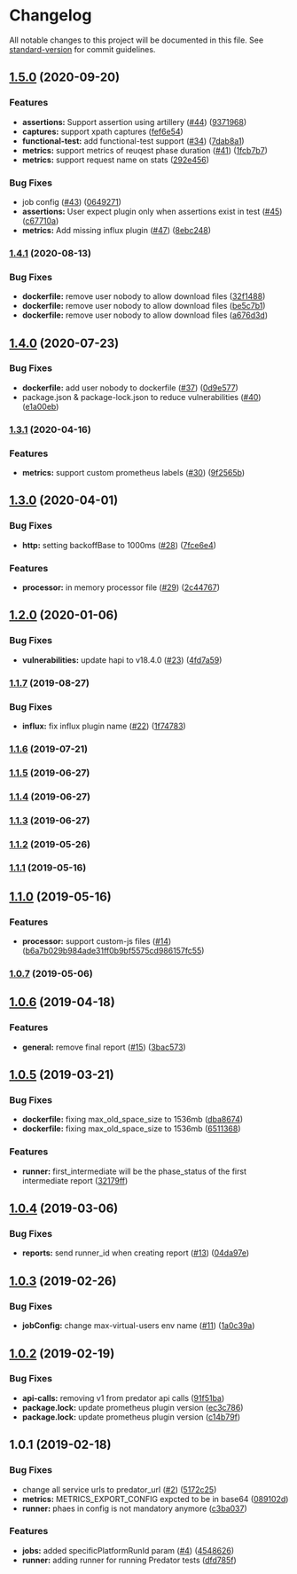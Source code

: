 # Changelog

All notable changes to this project will be documented in this file. See [standard-version](https://github.com/conventional-changelog/standard-version) for commit guidelines.

## [1.5.0](https://github.com/Zooz/predator-runner/compare/v1.4.1...v1.5.0) (2020-09-20)


### Features

* **assertions:** Support assertion using artillery ([#44](https://github.com/Zooz/predator-runner/issues/44)) ([9371968](https://github.com/Zooz/predator-runner/commit/93719684492b32beb8c71e6416d3a89cce01f882))
* **captures:** support xpath captures ([fef6e54](https://github.com/Zooz/predator-runner/commit/fef6e541220c00f2c2c10c51c8db7ba518df0bc3))
* **functional-test:** add functional-test support ([#34](https://github.com/Zooz/predator-runner/issues/34)) ([7dab8a1](https://github.com/Zooz/predator-runner/commit/7dab8a1736bb1e803fe29d9227b5e23555f78b5b))
* **metrics:** support metrics of reuqest phase duration ([#41](https://github.com/Zooz/predator-runner/issues/41)) ([1fcb7b7](https://github.com/Zooz/predator-runner/commit/1fcb7b7d1cf3826c6f97137a7bdd492cb76d59a5))
* **metrics:** support request name on stats ([292e456](https://github.com/Zooz/predator-runner/commit/292e4569f8d93ea8aba8a2679382e38a1c0dbb8e))


### Bug Fixes

* job config ([#43](https://github.com/Zooz/predator-runner/issues/43)) ([0649271](https://github.com/Zooz/predator-runner/commit/0649271082af2a681e7a6acb2bf0ea54dcbf55b3))
* **assertions:** User expect plugin only when assertions exist in test ([#45](https://github.com/Zooz/predator-runner/issues/45)) ([c67710a](https://github.com/Zooz/predator-runner/commit/c67710a90aa6277a368954b41288b6c45c100b83))
* **metrics:** Add missing influx plugin ([#47](https://github.com/Zooz/predator-runner/issues/47)) ([8ebc248](https://github.com/Zooz/predator-runner/commit/8ebc248a0ed6c5e840ead330c8b08ab915ae3bad))

### [1.4.1](https://github.com/Zooz/predator-runner/compare/v1.4.0...v1.4.1) (2020-08-13)


### Bug Fixes

* **dockerfile:** remove user nobody to allow download files ([32f1488](https://github.com/Zooz/predator-runner/commit/32f1488436b0162a922e7b30d1b28a470755b8c8))
* **dockerfile:** remove user nobody to allow download files ([be5c7b1](https://github.com/Zooz/predator-runner/commit/be5c7b137490d49319b572692c6d43c0a6b676e5))
* **dockerfile:** remove user nobody to allow download files ([a676d3d](https://github.com/Zooz/predator-runner/commit/a676d3d198f7d7373260bbd6b3372d1102bbae66))

## [1.4.0](https://github.com/Zooz/predator-runner/compare/v1.3.1...v1.4.0) (2020-07-23)


### Bug Fixes

* **dockerfile:** add user nobody to dockerfile ([#37](https://github.com/Zooz/predator-runner/issues/37)) ([0d9e577](https://github.com/Zooz/predator-runner/commit/0d9e577c01569645109ee89ab73142789922d1ac))
* package.json & package-lock.json to reduce vulnerabilities ([#40](https://github.com/Zooz/predator-runner/issues/40)) ([e1a00eb](https://github.com/Zooz/predator-runner/commit/e1a00eb15f2c7381b3a16006d5f6adace2da11a4))

### [1.3.1](https://github.com/Zooz/predator-runner/compare/v1.3.0...v1.3.1) (2020-04-16)


### Features

* **metrics:** support custom prometheus labels ([#30](https://github.com/Zooz/predator-runner/issues/30)) ([9f2565b](https://github.com/Zooz/predator-runner/commit/9f2565b))



## [1.3.0](https://github.com/Zooz/predator-runner/compare/v1.2.0...v1.3.0) (2020-04-01)


### Bug Fixes

* **http:** setting backoffBase to 1000ms ([#28](https://github.com/Zooz/predator-runner/issues/28)) ([7fce6e4](https://github.com/Zooz/predator-runner/commit/7fce6e4))


### Features

* **processor:** in memory processor file ([#29](https://github.com/Zooz/predator-runner/issues/29)) ([2c44767](https://github.com/Zooz/predator-runner/commit/2c44767))



## [1.2.0](https://github.com/Zooz/predator-runner/compare/v1.1.7...v1.2.0) (2020-01-06)


### Bug Fixes

* **vulnerabilities:** update hapi to v18.4.0 ([#23](https://github.com/Zooz/predator-runner/issues/23)) ([4fd7a59](https://github.com/Zooz/predator-runner/commit/4fd7a59))



### [1.1.7](https://github.com/Zooz/predator-runner/compare/v1.1.6...v1.1.7) (2019-08-27)


### Bug Fixes

* **influx:** fix influx plugin name ([#22](https://github.com/Zooz/predator-runner/issues/22)) ([1f74783](https://github.com/Zooz/predator-runner/commit/1f74783))



### [1.1.6](https://github.com/Zooz/predator-runner/compare/v1.1.5...v1.1.6) (2019-07-21)



### [1.1.5](https://github.com/Zooz/predator-runner/compare/v1.1.4...v1.1.5) (2019-06-27)



### [1.1.4](https://github.com/Zooz/predator-runner/compare/v1.1.3...v1.1.4) (2019-06-27)



### [1.1.3](https://github.com/Zooz/predator-runner/compare/v1.1.2...v1.1.3) (2019-06-27)



### [1.1.2](https://github.com/Zooz/predator-runner/compare/v1.1.1...v1.1.2) (2019-05-26)



### [1.1.1](https://github.com/Zooz/predator-runner/compare/v1.1.0...v1.1.1) (2019-05-16)



<a name="1.1.0"></a>
## [1.1.0](https://github.com/Zooz/predator-runner/compare/v1.0.7...v1.1.0) (2019-05-16)
### Features

* **processor:** support custom-js files ([#14](https://github.com/Zooz/predator-runner/pull/14)) ([b6a7b029b984ade31ff0b9bf5575cd986157fc55](https://github.com/Zooz/predator-runner/commit/b6a7b029b984ade31ff0b9bf5575cd986157fc55))


### [1.0.7](https://github.com/Zooz/predator-runner/compare/v1.0.6...v1.0.7) (2019-05-06)



<a name="1.0.6"></a>
## [1.0.6](https://github.com/Zooz/predator-runner/compare/v1.0.5...v1.0.6) (2019-04-18)


### Features

* **general:** remove final report ([#15](https://github.com/Zooz/predator-runner/issues/15)) ([3bac573](https://github.com/Zooz/predator-runner/commit/3bac573))



<a name="1.0.5"></a>
## [1.0.5](https://github.com/Zooz/predator-runner/compare/v1.0.4...v1.0.5) (2019-03-21)


### Bug Fixes

* **dockerfile:** fixing max_old_space_size to 1536mb ([dba8674](https://github.com/Zooz/predator-runner/commit/dba8674))
* **dockerfile:** fixing max_old_space_size to 1536mb ([6511368](https://github.com/Zooz/predator-runner/commit/6511368))


### Features

* **runner:** first_intermediate will be the phase_status of the first intermediate report ([32179ff](https://github.com/Zooz/predator-runner/commit/32179ff))



<a name="1.0.4"></a>
## [1.0.4](https://github.com/Zooz/predator-runner/compare/v1.0.3...v1.0.4) (2019-03-06)


### Bug Fixes

* **reports:** send runner_id when creating report ([#13](https://github.com/Zooz/predator-runner/issues/13)) ([04da97e](https://github.com/Zooz/predator-runner/commit/04da97e))



<a name="1.0.3"></a>
## [1.0.3](https://github.com/Zooz/predator-runner/compare/v1.0.2...v1.0.3) (2019-02-26)


### Bug Fixes

* **jobConfig:** change max-virtual-users env name ([#11](https://github.com/Zooz/predator-runner/issues/11)) ([1a0c39a](https://github.com/Zooz/predator-runner/commit/1a0c39a))



<a name="1.0.2"></a>
## [1.0.2](https://github.com/Zooz/predator-runner/compare/v1.0.1...v1.0.2) (2019-02-19)


### Bug Fixes

* **api-calls:** removing v1 from predator api calls ([91f51ba](https://github.com/Zooz/predator-runner/commit/91f51ba))
* **package.lock:** update prometheus plugin version ([ec3c786](https://github.com/Zooz/predator-runner/commit/ec3c786))
* **package.lock:** update prometheus plugin version ([c14b79f](https://github.com/Zooz/predator-runner/commit/c14b79f))



<a name="1.0.1"></a>
## 1.0.1 (2019-02-18)


### Bug Fixes

* change all service urls to predator_url ([#2](https://github.com/Zooz/predator-runner/issues/2)) ([5172c25](https://github.com/Zooz/predator-runner/commit/5172c25))
* **metrics:** METRICS_EXPORT_CONFIG expcted to be in base64 ([089102d](https://github.com/Zooz/predator-runner/commit/089102d))
* **runner:** phaes in config is not mandatory anymore ([c3ba037](https://github.com/Zooz/predator-runner/commit/c3ba037))


### Features

* **jobs:** added specificPlatformRunId param ([#4](https://github.com/Zooz/predator-runner/issues/4)) ([4548626](https://github.com/Zooz/predator-runner/commit/4548626))
* **runner:** adding runner for running Predator tests ([dfd785f](https://github.com/Zooz/predator-runner/commit/dfd785f))
